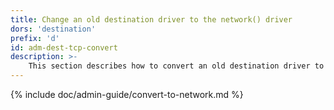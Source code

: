```yaml
---
title: Change an old destination driver to the network() driver
dors: 'destination'
prefix: 'd'
id: adm-dest-tcp-convert
description: >-
	This section describes how to convert an old destination driver to network() driver in {{ site.product.short_name }}.
---
```


{% include doc/admin-guide/convert-to-network.md %}
